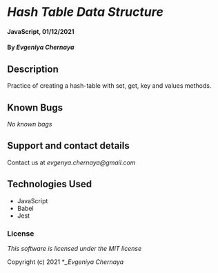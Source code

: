 # _Hash Table Data Structure_

#### JavaScript, 01/12/2021

#### By _**Evgeniya Chernaya**_

## Description

Practice of creating a hash-table with set, get, key and values methods.

## Known Bugs

_No known bags_

## Support and contact details

Contact us at _evgenya.chernaya@gmail.com_

## Technologies Used

  * JavaScript
  * Babel
  * Jest

### License

_This software is licensed under the MIT license_

Copyright (c) 2021 **_Evgeniya Chernaya*